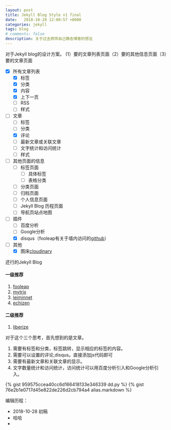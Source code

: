 ```yaml
---
layout: post
title: Jekyll Blog Style v1 final
date:   2018-10-28 12:00:57 +8000
categories: jekyll
tags: blog
# comments: false
description: 关于过去修饰自己静态博客的想法
---
```

对于Jekyll blog的设计方案。
(1）要的文章列表页面（2）要的其他信息页面（3）要的文章页面

- [x] 所有文章列表
    - [x] 标签
    - [x] 分类
    - [x] 内容
    - [x] 上下一页
    - [ ] RSS
    - [ ] 样式
- [ ] 文章
    - [ ] 标签
    - [ ] 分类
    - [x] 评论
    - [ ] 最新文章或关联文章
    - [ ] 文字统计和访问统计
    - [ ] 样式
- [ ] 其他页面的信息
    - [ ] 标签页面
        - [ ] 具体标签
        - [ ] 表格分类
    - [ ] 分类页面
    - [ ] 归档页面
    - [ ] 个人信息页面
    - [ ] Jekyll Blog 历程页面
    - [ ] 导航页站点地图
- [ ] 插件
    - [ ] 百度分析
    - [ ] Google分析
    - [x] disqus（fooleap有关于墙内访问的[github](https://github.com/fooleap/disqus-php-api "disqus-api")）
- [ ] 其他
    - [x] 图床[cloudinary](https://cloudinary.com)

还行的Jekyll Blog
#### 一级推荐
1. [fooleap][bg2]
2. [mytrix][bg3]
3. [leiminnet][bg4]
4. [echizen][bg6]

#### 二级推荐
1. [liberize][bg1]
<!-- more -->
对于这个三个思考，首先想到的是文章。
1. 需要有标签和分类，标签跳转，显示相应的标签的内容。
2. 需要可以设置的评论,disqus。直接添加js代码即可
3. 需要有最新文章和关联文章的显示。
4. 文字数量统计和访问统计，访问统计可以用百度分析引入和Google分析引入。


<!-- <script src="https://gist.github.com/abearxiong/959575ccea40cc6d166418133e346339.js"></script>
<br/>
<script src="https://gist.github.com/abearxiong/76e2b1e0717d45e822de226d2cb794a4.js"></script> -->
{% gist 959575ccea40cc6d166418133e346339 dd.py %}
{% gist 76e2b1e0717d45e822de226d2cb794a4 alias.markdown %}

编辑历程：

- 2018-10-28 初稿
- 哈哈
- 
[bg1]: http://liberize.github.io/ "纯净,白"
[bg2]: https://blog.fooleap.org/ "纯净，干脆/80"
[bg3]: https://mytrix.in/ "日语一点点，纯净"
[bg4]: http://leiminnet.cn "有一些友联可以卡"
[bg5]: https://dayday.plus
[bg6]: http://echizen.github.io/ "厉害了"